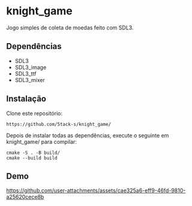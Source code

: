 # knight_game

Jogo simples de coleta de moedas feito com SDL3.

## Dependências
* SDL3
* SDL3_image
* SDL3_ttf
* SDL3_mixer

## Instalação

Clone este repositório:

```
https://github.com/5tack-s/knight_game/
```

Depois de instalar todas as dependências, execute o seguinte em knight_game/ para compilar:
```
cmake -S . -B build/
cmake --build build
```

## Demo
https://github.com/user-attachments/assets/cae325a6-eff9-46fd-9810-a25620cece8b
